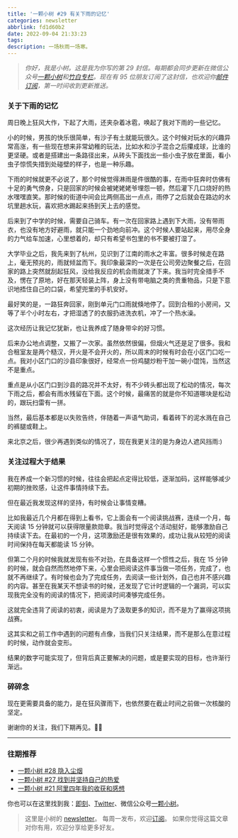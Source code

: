 ```yaml
---
title: '一颗小树 #29 有关下雨的记忆'
categories: newsletter
abbrlink: fd1d60b2
date: 2022-09-04 21:33:23
tags:
description: 一场秋雨一场寒。
---
```

> *你好，我是小树。这是我为你写的第 29 封信。每期都会同步更新在微信公众号[一颗小树](https://weixin.sogou.com/weixin?query=a_warm_tree)和[竹白专栏](https://xiaoshu.zhubai.love)。现在有 95 位朋友订阅了这封信，也欢迎你[邮件订阅](https://xiaoshu.zhubai.love)，第一时间收到更新推送。*

### 关于下雨的记忆

周日晚上狂风大作，下起了大雨，还夹杂着冰雹，唤起了我对下雨的一些记忆。

小的时候，男孩的快乐很简单，有沙子有土就能玩很久。这个时候对玩水的兴趣异常高涨，有一些现在想来非常幼稚的玩法，比如水和沙子混合之后攥成球，比谁的更坚硬。或者是搭建出一条路径出来，从砖头下面找出一些小虫子放在里面，看小虫子惊慌失措到处碰壁的样子，也是一种乐趣。

下雨的时候就更不必说了，那个时候觉得淋雨是件很酷的事，在雨中狂奔时仿佛有十足的勇气傍身，只是回家的时候会被姥姥姥爷埋怨一顿，然后灌下几口烧好的热水嘿嘿直笑。那时候的街道中间会比两侧高出一点点，雨停了之后就会在路边的水坑里趟水玩，喜欢把水踢起来扬到天上去的感觉。

后来到了中学的时候，需要自己骑车。有一次在回家路上遇到下大雨，没有带雨衣，也没有地方好避雨，就只能一个劲地向前冲。这个时候人要站起来，用尽全身的力气给车加速，心里想着的，却只有希望书包里的书不要被打湿了。

大学毕业之后，我先来到了杭州，见识到了江南的雨水之丰富。很多时候走在路上，毫无预兆的，雨就倾盆而下。我印象最深的一次是在公司旁边聚餐之后，在回家的路上突然就刮起狂风，没给我反应的机会雨就泼了下来。我当时完全措手不及，愣在了原地，好在那天轻装上阵，身上没有带电脑之类的贵重物品，只是下意识地捂住自己的口袋，希望兜里的手机安好。

最好笑的是，一路狂奔回家，刚到单元门口雨就倏地停了。回到合租的小房间，又等了半个小时左右，才把湿透了的衣服扔进洗衣机，冲了一个热水澡。

这次经历让我记忆犹新，也让我养成了随身带伞的好习惯。

后来办公地点调整，又搬了一次家。虽然依然很偏，但烟火气还是足了很多。我和合租室友是两个糙汉，开火是不会开火的，所以周末的时候有时会在小区门口吃一点。我对小区门口的沙县印象很好，经常点一份鸡腿炒粉干加一碗小馄饨，当然这不是重点。

重点是从小区门口到沙县的路况并不太好，有不少砖头都出现了松动的情况，每次下雨之后，都会有雨水残留在下面。这个时候，最痛苦的就是你不知道哪块是松动的，跟玩扫雷有一拼。

当然，最后基本都是以失败告终，伴随着一声语气助词，看着砖下的泥水溅在自己的裤腿或鞋上。

来北京之后，很少再遇到类似的情况了，现在我更关注的是为身边人遮风挡雨:)

### 关注过程大于结果

我在养成一个新习惯的时候，往往会把起点定得比较低，逐渐加码，这样能够减少初期的挫败感，让这件事情持续下去。

但在最近我发现这样的坚持，有时候会让事情变糟。

比如我最近几个月都在得到上看书，它上面会有一个阅读挑战赛，连续一个月，每天阅读 15 分钟就可以获得限量款勋章。我当时觉得这个活动挺好，能够激励自己持续读下去。在最初的一个月，这项激励还是很有效果的，成功让我从较短的阅读时间保持在每天都能读 15 分钟。

但第二个月的时候我就发现有些不对劲，在具备这样一个惯性之后，我在 15 分钟的时候，就会自然而然地停下来，心里会把阅读这件事当做一项任务，完成了，也就不再继续了。有时候也会为了完成任务，去阅读一些计划外，自己也并不感兴趣的内容。甚至在我某天不想读书的时候，还发现了它计时逻辑的一个漏洞，可以实现我完全没有的阅读的情况下，把阅读时间凑够完成任务。

这就完全违背了阅读的初衷，阅读是为了汲取更多的知识，而不是为了赢得这项挑战赛。

这其实和之前工作中遇到的问题有点像，当我们只关注结果，而不是那么在意过程的时候，动作就会变形。

结果的数字可能实现了，但背后真正要解决的问题，或是要实现的目标，也许渐行渐远。

### 碎碎念

现在更需要具备的能力，是在狂风骤雨下，也依然要在截止时间之前做一次核酸的坚定。

谢谢你的关注，我们下期再见。👋🏻

---

### 往期推荐
- [一颗小树 #28 隐入尘烟](https://mp.weixin.qq.com/s/c-nSs-e-VxvRJu2SrrMGpw)
- [一颗小树 #27 找到并坚持自己的热爱](https://mp.weixin.qq.com/s/-tF20PdAdMuqXakuBt7_wQ)
- [一颗小树 #21 阿里四年我的收获和感想](https://mp.weixin.qq.com/s/t7wafZK80wlIogc7gG-9-A)

你也可以在这里找到我：[即刻](https://okjk.co/3Vsn5T)、[Twitter](https://twitter.com/yeshu_in_future)、微信公众号[一颗小树](https://weixin.sogou.com/weixin?query=a_warm_tree)。

> 这里是小树的 [newsletter](https://xiaoshu.zhubai.love)。 每周一发布，欢迎[订阅](https://xiaoshu.zhubai.love)。
> 如果你觉得这篇文章对你有用，欢迎分享给更多好友。
